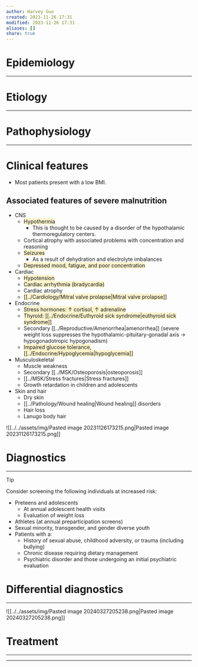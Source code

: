 ```yaml
---
author: Harvey Guo
created: 2023-11-26 17:31
modified: 2023-11-26 17:31
aliases: []
share: true
---
```

# Epidemiology


---
# Etiology


---
# Pathophysiology


---
# Clinical features
- Most patients present with a low BMI.
## Associated features of severe malnutrition
- CNS	
	- <span style="background:rgba(240, 200, 0, 0.2)">Hypothermia</span>
		- This is thought to be caused by a disorder of the hypothalamic thermoregulatory centers.
	- Cortical atrophy with associated problems with concentration and reasoning
	- <span style="background:rgba(240, 200, 0, 0.2)">Seizures </span>
		- As a result of dehydration and electrolyte imbalances
	- <span style="background:rgba(240, 200, 0, 0.2)">Depressed mood, fatigue, and poor concentration</span>
- Cardiac	
	- <span style="background:rgba(240, 200, 0, 0.2)">Hypotension</span>
	- <span style="background:rgba(240, 200, 0, 0.2)">Cardiac arrhythmia (bradycardia)</span>
	- Cardiac atrophy
	- <span style="background:rgba(240, 200, 0, 0.2)">[[../Cardiology/Mitral valve prolapse|Mitral valve prolapse]]</span>
- Endocrine	
	- <span style="background:rgba(240, 200, 0, 0.2)">Stress hormones: ↑ cortisol, ↑ adrenaline</span>
	- <span style="background:rgba(240, 200, 0, 0.2)">Thyroid: [[../Endocrine/Euthyroid sick syndrome|euthyroid sick syndrome]]</span>
	- Secondary [[../Reproductive/Amenorrhea|amenorrhea]] (severe weight loss suppresses the hypothalamic-pituitary-gonadal axis → hypogonadotropic hypogonadism)
	- <span style="background:rgba(240, 200, 0, 0.2)">Impaired glucose tolerance, [[../Endocrine/Hypoglycemia|hypoglycemia]]</span>
- Musculoskeletal	
	- Muscle weakness
	- Secondary [[../MSK/Osteoporosis|osteoporosis]]
	- [[../MSK/Stress fractures|Stress fractures]]
	- Growth retardation in children and adolescents
- Skin and hair	
	- Dry skin
	- [[../Pathology/Wound healing|Wound healing]] disorders
	- Hair loss
	- Lanugo body hair

![[../../assets/img/Pasted image 20231126173215.png|Pasted image 20231126173215.png]]
# Diagnostics
---
>[!tip] 
>Consider screening the following individuals at increased risk:
>- Preteens and adolescents
>	- At annual adolescent health visits 
>	- Evaluation of weight loss
>- Athletes (at annual preparticipation screens)
>- Sexual minority, transgender, and gender diverse youth
>- Patients with a:
>	- History of sexual abuse, childhood adversity, or trauma (including bullying)
>	- Chronic disease requiring dietary management 
>	- Psychiatric disorder and those undergoing an initial psychiatric evaluation

# Differential diagnostics
---
![[../../assets/img/Pasted image 20240327205238.png|Pasted image 20240327205238.png]]
# Treatment
---


---
